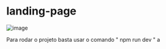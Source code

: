 # landing-page
![image](https://github.com/user-attachments/assets/e9bc6b08-5533-4a1d-892d-5139ca365577)

Para rodar o projeto basta usar o comando " npm run dev "
a
